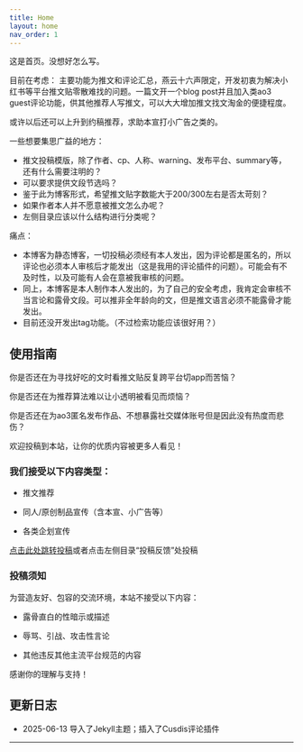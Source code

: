 ```yaml
---
title: Home
layout: home
nav_order: 1
---
```


这是首页。没想好怎么写。

目前在考虑：
主要功能为推文和评论汇总，燕云十六声限定，开发初衷为解决小红书等平台推文贴零散难找的问题。一篇文开一个blog post并且加入类ao3 guest评论功能，供其他推荐人写推文，可以大大增加推文找文淘金的便捷程度。

或许以后还可以上升到约稿推荐，求助本宣打小广告之类的。

一些想要集思广益的地方：
- 推文投稿模版，除了作者、cp、人称、warning、发布平台、summary等，还有什么需要注明的？
- 可以要求提供文段节选吗？
- 鉴于此为博客形式，希望推文贴字数能大于200/300左右是否太苛刻？
- 如果作者本人并不愿意被推文怎么办呢？
- 左侧目录应该以什么结构进行分类呢？

痛点：
- 本博客为静态博客，一切投稿必须经有本人发出，因为评论都是匿名的，所以评论也必须本人审核后才能发出（这是我用的评论插件的问题）。可能会有不及时性，以及可能有人会在意被我审核的问题。
- 同上，本博客是本人制作本人发出的，为了自己的安全考虑，我肯定会审核不当言论和露骨文段。可以推非全年龄向的文，但是推文语言必须不能露骨才能发出。
- 目前还没开发出tag功能。（不过检索功能应该很好用？）

## 使用指南
你是否还在为寻找好吃的文时看推文贴反复跨平台切app而苦恼？

你是否还在为推荐算法难以让小透明被看见而烦恼？

你是否还在为ao3匿名发布作品、不想暴露社交媒体账号但是因此没有热度而悲伤？

欢迎投稿到本站，让你的优质内容被更多人看见！

### 我们接受以下内容类型：

- 推文推荐

- 同人/原创制品宣传（含本宣、小广告等）

- 各类企划宣传

[点击此处跳转投稿](/submit/)或者点击左侧目录“投稿反馈”处投稿

### 投稿须知

为营造友好、包容的交流环境，本站不接受以下内容：

- 露骨直白的性暗示或描述

- 辱骂、引战、攻击性言论

- 其他违反其他主流平台规范的内容

感谢你的理解与支持！

## 更新日志
- 2025-06-13 导入了Jekyll主题；插入了Cusdis评论插件

----

[^1]: [It can take up to 10 minutes for changes to your site to publish after you push the changes to GitHub](https://docs.github.com/en/pages/setting-up-a-github-pages-site-with-jekyll/creating-a-github-pages-site-with-jekyll#creating-your-site).

[Just the Docs]: https://just-the-docs.github.io/just-the-docs/
[GitHub Pages]: https://docs.github.com/en/pages
[README]: https://github.com/just-the-docs/just-the-docs-template/blob/main/README.md
[Jekyll]: https://jekyllrb.com
[GitHub Pages / Actions workflow]: https://github.blog/changelog/2022-07-27-github-pages-custom-github-actions-workflows-beta/
[use this template]: https://github.com/just-the-docs/just-the-docs-template/generate
